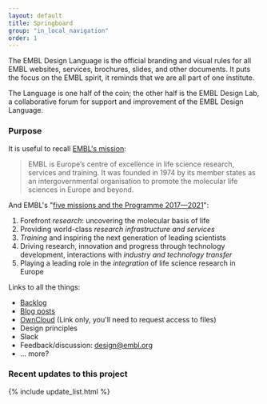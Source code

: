 ```yaml
---
layout: default
title: Springboard
group: "in_local_navigation"
order: 1
---
```


The EMBL Design Language is the official branding and visual rules for all EMBL websites, services, brochures, slides, and other documents. It puts the focus on the EMBL spirit, it reminds that we are all part of one institute. 

The Language is one half of the coin; the other half is the EMBL Design Lab, a collaborative forum for support and improvement of the EMBL Design Language. 

### Purpose
It is useful to recall [EMBL's mission](https://www.embl.de/aboutus/communication_outreach/publications/programme/programme17-21_executive-summary.pdf):

> EMBL is Europe’s centre of excellence in life science research, services and training. It was founded in 1974 by its member states as an intergovernmental organisation to promote the molecular life sciences in Europe and beyond.

And EMBL's "[five missions and the Programme 2017—2021](https://www.embl.de/aboutus/communication_outreach/publications/programme/programme17-21_executive-summary.pdf)":
1. Forefront *research*: uncovering the molecular basis of life
1. Providing world-class *research infrastructure and services*
1. *Training* and inspiring the next generation of leading scientists
1. Driving research, innovation and progress through technology development, interactions with *industry and technology transfer*
1. Playing a leading role in the *integration* of life science research in Europe

Links to all the things:
- [Backlog](https://github.com/orgs/EMBL-Design-Language/projects)
- [Blog posts](https://blogs.embl.org/communications/)
- [OwnCloud](https://oc.embl.de) (Link only, you'll need to request access to files)
- Design principles
- Slack
- Feedback/discussion: design@embl.org
- ... more?


<h3>Recent updates to this project</h3>
{% include update_list.html %}
